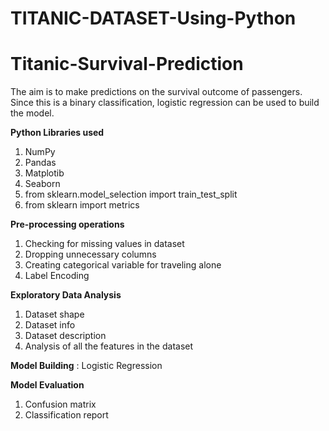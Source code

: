 # TITANIC-DATASET-Using-Python
# Titanic-Survival-Prediction

The aim is to make predictions on the survival outcome of passengers. Since this is a binary classification, logistic regression can be used to build the model.

**Python Libraries used**

1. NumPy
2. Pandas
3. Matplotib
4. Seaborn
5. from sklearn.model_selection import train_test_split
6. from sklearn import metrics

**Pre-processing operations**

1. Checking for missing values in dataset
2. Dropping unnecessary columns
3. Creating categorical variable for traveling alone
4. Label Encoding

**Exploratory Data Analysis**

1. Dataset shape
2. Dataset info
3. Dataset description
4. Analysis of all the features in the dataset

**Model Building** : Logistic Regression 

**Model Evaluation**

1. Confusion matrix
2. Classification report
